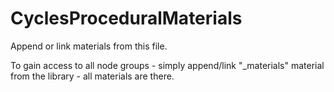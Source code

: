 # CyclesProceduralMaterials
Append or link materials from this file.

To gain access to all node groups - simply append/link "_materials" material from the library - all materials are there.
